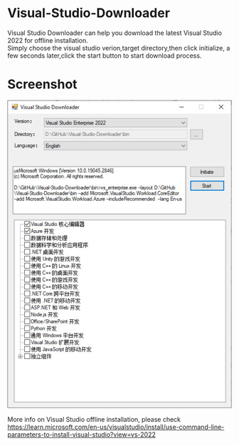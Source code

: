 # Visual-Studio-Downloader
Visual Studio Downloader can help you download the latest Visual Studio 2022 for offline installation. </br>
Simply choose the visual studio verion,target directory,then click initialize, a few seconds later,click the start button to start download process.

# Screenshot
![Visual-Studio-Downloader](https://github.com/EnterpriseSolution/Visual-Studio-Downloader/blob/main/VisualStudioDownloader.JPG)

More info on Visual Studio offline installation, please check https://learn.microsoft.com/en-us/visualstudio/install/use-command-line-parameters-to-install-visual-studio?view=vs-2022
